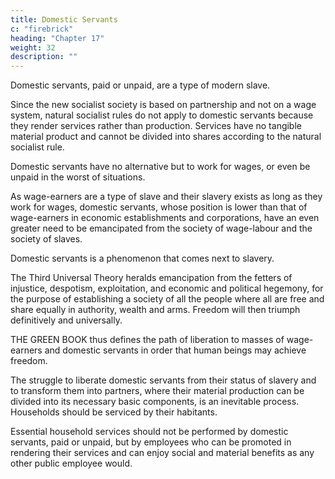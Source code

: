 ```yaml
---
title: Domestic Servants
c: "firebrick"
heading: "Chapter 17"
weight: 32
description: ""
---
```



Domestic servants, paid or unpaid, are a type of modern slave.

Since the new socialist society is based on partnership and not on a wage system, natural socialist rules do not apply to domestic servants because they render services rather than production. Services have no tangible material product and cannot be divided into shares according to the natural socialist rule. 

Domestic servants have no alternative but to work for wages, or even be unpaid in the worst of situations. 

As wage-earners are a type of slave and their slavery exists as long as they work for wages, domestic servants, whose position is lower than that of wage-earners in economic establishments and corporations, have an even greater need to be emancipated from the society of wage-labour and the society of slaves.

Domestic servants is a phenomenon that comes next to slavery. 

The Third Universal Theory heralds emancipation from the fetters of injustice, despotism, exploitation, and economic and political hegemony, for the purpose of establishing a society of all the people where all are free and share equally in authority, wealth and arms. Freedom will then triumph definitively and universally.

THE GREEN BOOK thus defines the path of liberation to masses of wage-earners and domestic servants in order that human beings may achieve freedom.

The struggle to liberate domestic servants from their status of slavery and to transform
them into partners, where their material production can be divided into its necessary basic components, is an inevitable process. Households should be serviced by their habitants. 

Essential household services should not be performed by domestic servants, paid or unpaid, but by employees who can be promoted in rendering their services and can enjoy social and material benefits as any other public employee would.

